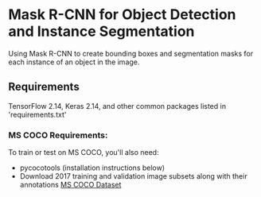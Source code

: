 # Mask R-CNN for Object Detection and Instance Segmentation
Using Mask R-CNN to create bounding boxes and segmentation masks for each instance of an object in the image.


## Requirements
TensorFlow 2.14, Keras 2.14, and other common packages listed in 'requirements.txt'

### MS COCO Requirements:
To train or test on MS COCO, you'll also need:
* pycocotools (installation instructions below)
* Download 2017 training and validation image subsets along with their annotations [MS COCO Dataset](http://cocodataset.org/#home)

